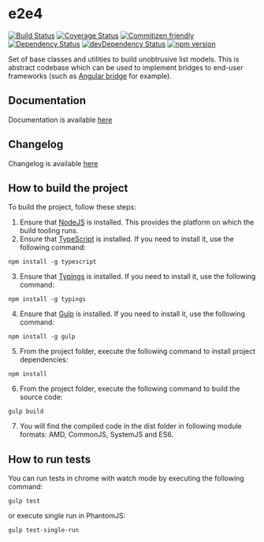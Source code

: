 # e2e4

[![Build Status](https://travis-ci.org/fshchudlo/e2e4.svg?branch=master)](https://travis-ci.org/fshchudlo/e2e4)
[![Coverage Status](https://coveralls.io/repos/github/fshchudlo/e2e4/badge.svg?branch=master)](https://coveralls.io/github/fshchudlo/e2e4?branch=master)
[![Commitizen friendly](https://img.shields.io/badge/commitizen-friendly-brightgreen.svg)](http://commitizen.github.io/cz-cli/)
[![Dependency Status](https://david-dm.org/fshchudlo/e2e4.svg)](https://david-dm.org/fshchudlo/e2e4)
[![devDependency Status](https://david-dm.org/fshchudlo/e2e4/dev-status.svg)](https://david-dm.org/fshchudlo/e2e4?type=dev)
[![npm version](https://badge.fury.io/js/e2e4.svg)](https://badge.fury.io/js/e2e4)

Set of base classes and utilities to build unobtrusive list models. 
This is abstract codebase which can be used to implement bridges to end-user frameworks (such as [Angular bridge](https://github.com/fshchudlo/right-angled) for example).

## Documentation
Documentation is available [here](http://fshchudlo.github.io/e2e4)

## Changelog
Changelog is available [here](https://github.com/fshchudlo/e2e4/blob/master/CHANGELOG.md)

## How to build the project

To build the project, follow these steps:
1. Ensure that [NodeJS](http://nodejs.org/) is installed. This provides the platform on which the build tooling runs.
2. Ensure that [TypeScript](http://www.typescriptlang.org/) is installed. If you need to install it, use the following command:

  ```shell
  npm install -g typescript
  ```
3. Ensure that [Typings](https://github.com/typings/typings/) is installed. If you need to install it, use the following command:

  ```shell
  npm install -g typings
  ```
4. Ensure that [Gulp](http://gulpjs.com/) is installed. If you need to install it, use the following command:

  ```shell
  npm install -g gulp
  ```
5. From the project folder, execute the following command to install project dependencies:

  ```shell
  npm install
  ```
6. From the project folder, execute the following command to build the source code:

  ```shell
  gulp build
  ```
7. You will find the compiled code in the dist folder in following module formats: AMD, CommonJS, SystemJS and ES6.

## How to run tests

You can run tests in chrome with watch mode by executing the following command: 

  ```shell
  gulp test
  ```
  or execute single run in PhantomJS:
  
  ```shell
  gulp test-single-run
  ```